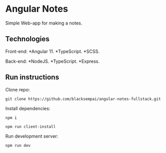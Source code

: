 # Angular Notes
Simple Web-app for making a notes. 

## Technologies
Front-end:
*Angular 11.
*TypeScript.
*SCSS.

Back-end:
*NodeJS.
*TypeScript.
*Express.

## Run instructions
Clone repo:
```
git clone https://github.com/blacksempai/angular-notes-fullstack.git
```

Install dependencies:
```
npm i
```
```
npm run client-install
```

Run development server:
```
npm run dev
```
